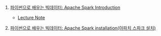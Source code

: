 1. [파이썬으로 배우는 빅데이터: Apache Spark Introduction](https://youtu.be/nvJ-vstzzes)
    - [Lecture Note](./Note/Spark_Intro.md)


2. [파이썬으로 배우는 빅데이터: Apache Spark installation(아파치 스파크 설치)](https://youtu.be/79UnRY9TLRE)